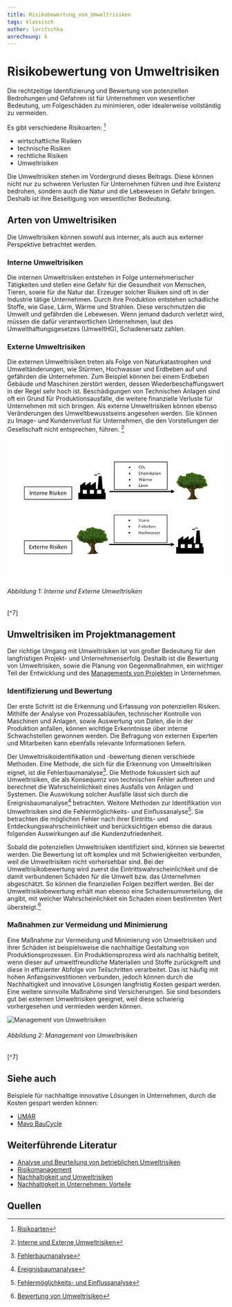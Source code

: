 ```yaml
---
title: Risikobewertung_von_Umweltrisiken
tags: klassisch
author: loritschka
anrechnung: k
---
```

# Risikobewertung von Umweltrisiken

Die rechtzeitige Identifizierung und Bewertung von potenziellen Bedrohungen und Gefahren ist für Unternehmen von wesentlicher Bedeutung, um Folgeschäden zu minimieren, oder idealerweise vollständig zu vermeiden. 

Es gibt verschiedene Risikoarten: [^1]
* wirtschaftliche Risiken 
* technische Risiken  
* rechtliche Risiken
*  Umweltrisiken

Die Umweltrisiken stehen im Vordergrund dieses Beitrags. Diese können nicht nur zu schweren Verlusten für Unternehmen führen und ihre Existenz bedrohen, sondern auch die Natur und die Lebewesen in Gefahr bringen. Deshalb ist ihre Beseitigung von wesentlicher Bedeutung. 


## Arten von Umweltrisiken

Die Umweltrisiken können sowohl aus interner, als auch aus externer Perspektive betrachtet werden. 
### Interne Umweltrisiken
Die internen Umweltrisiken entstehen in Folge unternehmerischer Tätigkeiten und stellen eine Gefahr für die Gesundheit von Menschen, Tieren, sowie für die Natur dar. Erzeuger solcher Risiken sind oft in der Industrie tätige Unternehmen. Durch ihre Produktion entstehen schädliche Stoffe, wie Gase, Lärm, Wärme und Strahlen. Diese verschmutzen die Umwelt und gefährden die Lebewesen. Wenn jemand dadurch verletzt wird, müssen die dafür verantwortlichen Unternehmen, laut des Umwelthaftungsgesetzes (UmweltHG), Schadenersatz zahlen. 
### Externe Umweltrisiken
Die externen Umweltrisiken treten als Folge von Naturkatastrophen und Umweltänderungen, wie Stürmen, Hochwasser und Erdbeben  auf und gefährden die Unternehmen. Zum Beispiel können bei einem Erdbeben Gebäude und Maschinen zerstört werden, dessen Wiederbeschaffungswert in der Regel sehr hoch ist. Beschädigungen von Technischen Anlagen sind oft ein Grund für Produktionsausfälle, die weitere finanzielle Verluste für Unternehmen mit sich bringen. Als externe Umweltrisiken können ebenso Veränderungen des Umweltbewusstseins angesehen werden. Sie können zu Image- und Kundenverlust für Unternehmen, die den Vorstellungen der Gesellschaft nicht entsprechen, führen. [^2]

![Interne und Externe Risiken](Risikobewertung_von_Umweltrisiken/interne_externe_Risiken.PNG)
###### Abbildung 1: Interne und Externe Umweltrisiken 
[^7]


## Umweltrisiken im Projektmanagement 

Der richtige Umgang mit Umweltrisiken ist von großer Bedeutung für den langfristigen Projekt- und Unternehmenserfolg. Deshalb ist die Bewertung von Umweltrisiken, sowie die Planung von Gegenmaßnahmen, ein wichtiger Teil der Entwicklung und des [Managements von Projekten](https://github.com/ManagingProjectsSuccessfully/ManagingProjectsSuccessfully.github.io/blob/main/kb/Projektmanagement.md) in Unternehmen.

### Identifizierung und Bewertung
Der erste Schritt ist die Erkennung und Erfassung von potenziellen Risiken. Mithilfe der Analyse von Prozessabläufen, technischer Kontrolle von Maschinen und Anlagen, sowie Auswertung von Daten, die in der Produktion anfallen, können wichtige Erkenntnisse über interne Schwachstellen gewonnen werden. Die Befragung von externen Experten und Mitarbeiten kann ebenfalls relevante Informationen liefern. 

Der Umweltrisikoidentifikation und -bewertung dienen verschiede Methoden. Eine Methode, die sich für die Erkennung von Umweltrisiken eignet, ist die Fehlerbaumanalyse[^4]. Die Methode fokussiert sich auf Umweltrisiken, die als Konsequenz von technischen Fehler auftreten und berechnet die Wahrscheinlichkeit eines Ausfalls von Anlagen und Systemen. 
Die Auswirkung solcher Ausfälle lässt sich durch die Ereignisbaumanalyse[^5] betrachten. Weitere Methoden zur Identifikation von Umweltrisiken sind die Fehlermöglichkeits- und Einflussanalyse[^6]. Sie betrachten die möglichen Fehler nach ihrer Eintritts- und Entdeckungswahrscheinlichkeit und berücksichtigen ebenso die daraus folgenden Auswirkungen auf die Kundenzufriedenheit. 

Sobald die potenziellen Umweltrisiken identifiziert sind, können sie bewertet werden. Die Bewertung ist oft komplex und mit Schwierigkeiten verbunden, weil die Umweltrisiken nicht vorhersehbar sind. Bei der Umweltrisikobewertung wird zuerst die Eintrittswahrscheinlichkeit und die damit verbundenen Schäden für die Umwelt bzw. das Unternehmen abgeschätzt. So können die finanziellen Folgen beziffert werden. Bei der Umweltrisikobewertung erhält man ebenso eine Schadensumverteilung, die angibt, mit welcher Wahrscheinlichkeit ein Schaden einen bestimmten Wert übersteigt.[^3]

### Maßnahmen zur Vermeidung und Minimierung 
Eine Maßnahme zur Vermeidung und Minimierung von Umweltrisiken und ihrer Schäden ist beispielsweise die nachhaltige Gestaltung von Produktionsprozessen. Ein Produktionsprozess wird als nachhaltig betitelt, wenn dieser auf umweltfreundliche Materialien und Stoffe zurückgreift und diese in effizienter Abfolge von Teilschritten verarbeitet. Das ist häufig mit hohen Anfangsinvestitionen verbunden, jedoch können durch die Nachhaltigkeit und innovative Lösungen langfristig Kosten gespart werden. Eine weitere sinnvolle Maßnahme sind Versicherungen. Sie sind besonders gut bei externen Umweltrisiken geeignet, weil diese schwierig vorhergesehen und vermieden werden können. 

![Management von Umweltrisiken](https://github.com/loritschka/ManagingProjectsSuccessfully.github.io/blob/main/kb/Risikobewertung_von_Umweltrisiken/MNG_UR.PNG)
###### Abbildung 2: Management von Umweltrisiken 
[^7]

## Siehe auch

Beispiele für nachhaltige innovative Lösungen in Unternehmen, durch die Kosten gespart werden können:
* [UMAR](http://nest-umar.net/)
* [Mavo BauCycle](https://www.baucycle.de/)

## Weiterführende Literatur

* [Analyse und Beurteilung von betrieblichen Umweltrisiken](http://www.uni-kassel.de/upress/online/frei/978-3-933146-09-0.volltext.frei.pdf)
* [Risikomanagement](https://github.com/ManagingProjectsSuccessfully/ManagingProjectsSuccessfully.github.io/blob/main/kb/Risikomanagement.md)
* [Nachhaltigkeit und Umweltrisiken](https://home.uni-leipzig.de/energy/energie-grundlagen/18.html)
* [Nachhaltigkeit in Unternehmen: Vorteile](https://www.starting-up.de/praxis/geschaeftsausstattung/registrierkassen.html)

## Quellen

[^1]: [Risikoarten](https://www.business-wissen.de/hb/ziele-und-aufgaben-des-risikomanagements-im-unternehmen/)
[^2]: [Interne und Externe Umweltrisiken](https://de.wikipedia.org/wiki/Umweltrisikomanagement#Allgemeines)  
[^3]: [Bewertung von Umweltrisiken](https://www.biologie-seite.de/Biologie/Umweltrisikomanagement)  
[^4]: [Fehlerbaumanalyse](https://de.wikipedia.org/wiki/Fehlerbaumanalyse)
[^5]: [Ereignisbaumanalyse](https://de.wikipedia.org/wiki/Ereignisbaumanalyse)
[^6]: [Fehlermöglichkeits- und Einflussanalyse](https://de.wikipedia.org/wiki/FMEA)



